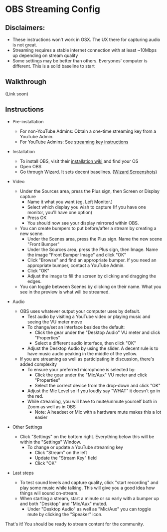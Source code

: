 # OBS Streaming Config

## Disclaimers: 
* These instructions won't work in OSX. The UX there for capturing audio is not great.
* Streaming requires a stable internet connection with at least ~10Mbps up depending on stream quality
* Some settings may be better than others. Everyones' computer is different. This is a solid baseline to start

## Walkthrough

(Link soon)

## Instructions

* Pre-installation
  * For non-YouTube Admins: Obtain a one-time streaming key from a YouTube Admin.
  * For YouTube Admins: See [streaming key instructions]

* Installation
  * To install OBS, visit their [installation wiki] and find your OS
  * Open OBS
  * Go through Wizard. It sets decent baselines. ([Wizard Screenshots])

* Video 
  * Under the Sources area, press the Plus sign, then Screen or Display capture
    * Name it what you want (eg. Left Monitor.)
    * Select which display you wish to capture (If you have one monitor, you'll have one option)
    * Press OK
    * You should now see your display mirrored within OBS.
  * You can create bumpers to put before/after a stream by creating a new scene.
    * Under the Scenes area, press the Plus sign. Name the new scene "Front Bumper"
    * Under the Sources area, press the Plus sign, then Image. Name the image "Front Bumper Image" and click "OK"
    * Click "Browse" and find an appropriate bumper. If you need an appropriate bumper, contact a YouTube Admin.
    * Click "OK"
    * Adjust the image to fill the screen by clicking and dragging the edges.
  * You can toggle between Scenes by clicking on their name. What you see in the preview is what will be streamed.
* Audio
  * OBS uses whatever output your computer uses by default.
    * Test audio by visiting a YouTube video or playing music and seeing the VU meter move
    * To change/set an interface besides the default:
      * Click the gear under the "Desktop Audio" VU meter and click "Properties"
      * Select a different audio interface, then click "OK"
    * Adjust the Desktop Audio by using the slider. A decent rule is to have music audio peaking in the middle of the yellow.
  * If you are streaming as well as participating in discussion, there's added complexity
    * To ensure your preferred microphone is selected by:
      * Click the gear under the "Mic/Aux" VU meter and click "Properties"
      * Select the correct device from the drop-down and click "OK"
    * Adjust the Mic Level so if you loudly say "WHAT" it doesn't go in the red.
    * While streaming, you will have to mute/unmute yourself both in Zoom as well as in OBS
      * Note: A headset or Mic with a hardware mute makes this a lot easier

* Other Settings
  * Click "Settings" on the bottom right. Everything below this will be within the "Settings" Window.
    * To change or update a YouTube streaming key
      * Click "Stream" on the left
      * Update the "Stream Key" field
      * Click "OK"

* Last steps
  * To test sound levels and capture quality, click "start recording" and play some music while talking. This will give you a good idea how things will sound on-stream.  
  * When starting a stream, start a minute or so early with a bumper up and both "Desktop" and "Mic/Aux" muted.
    * Under "Desktop Audio" as well as "Mic/Aux" you can toggle mute by clicking the "Speaker" icon.

That's it! You should be ready to stream content for the community.

[streaming key instructions]: ./obs/streaming-key.md
[installation wiki]:https://obsproject.com/wiki/install-instructions
[Wizard Screenshots]: ./obs/wizard-screenshots/